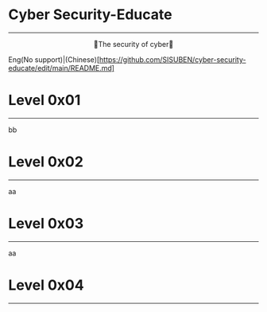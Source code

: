 # Cyber Security-Educate
-----------
<center>📕The security of cyber📕</center>  

Eng(No support)|(Chinese)[https://github.com/SISUBEN/cyber-security-educate/edit/main/README.md]  


# Level 0x01
--------------

bb

# Level 0x02
--------------

aa

# Level 0x03
--------------

aa

# Level 0x04
--------------

